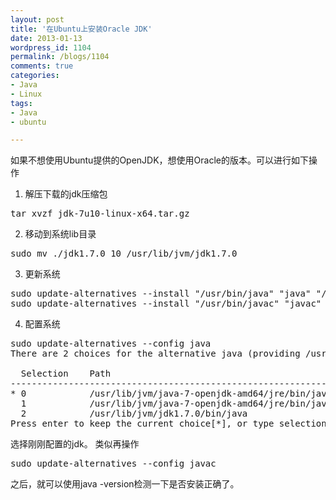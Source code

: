 ```yaml
---
layout: post
title: '在Ubuntu上安装Oracle JDK'
date: 2013-01-13
wordpress_id: 1104
permalink: /blogs/1104
comments: true
categories:
- Java
- Linux
tags:
- Java
- ubuntu

---
```

如果不想使用Ubuntu提供的OpenJDK，想使用Oracle的版本。可以进行如下操作

1. 解压下载的jdk压缩包
<pre class="prettyprint linenums">
tar xvzf jdk-7u10-linux-x64.tar.gz 
</pre>

2. 移动到系统lib目录
<pre class="prettyprint linenums">
sudo mv ./jdk1.7.0_10 /usr/lib/jvm/jdk1.7.0
</pre>

3. 更新系统
<pre class="prettyprint linenums">
sudo update-alternatives --install "/usr/bin/java" "java" "/usr/lib/jvm/jdk1.7.0/bin/java" 1
sudo update-alternatives --install "/usr/bin/javac" "javac" "/usr/lib/jvm/jdk1.7.0/bin/javac" 1
</pre>

4. 配置系统
<pre class="prettyprint linenums">
sudo update-alternatives --config java
There are 2 choices for the alternative java (providing /usr/bin/java).

  Selection    Path                                            Priority   Status
------------------------------------------------------------
* 0            /usr/lib/jvm/java-7-openjdk-amd64/jre/bin/java   1071      auto mode
  1            /usr/lib/jvm/java-7-openjdk-amd64/jre/bin/java   1071      manual mode
  2            /usr/lib/jvm/jdk1.7.0/bin/java                   1         manual mode
Press enter to keep the current choice[*], or type selection number: 2
</pre>
选择刚刚配置的jdk。
类似再操作
<pre class="prettyprint linenums">
sudo update-alternatives --config javac
</pre>

之后，就可以使用java -version检测一下是否安装正确了。
